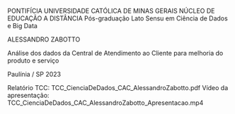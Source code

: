 
PONTIFÍCIA UNIVERSIDADE CATÓLICA DE MINAS GERAIS
NÚCLEO DE EDUCAÇÃO A DISTÂNCIA
Pós-graduação Lato Sensu em Ciência de Dados e Big Data


ALESSANDRO ZABOTTO


Análise dos dados da Central de Atendimento
ao Cliente para melhoria do produto e serviço


Paulínia / SP
2023 

Relatório TCC: TCC_CienciaDeDados_CAC_AlessandroZabotto.pdf
Vídeo da apresentação: TCC_CienciaDeDados_CAC_AlessandroZabotto_Apresentacao.mp4
